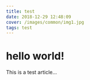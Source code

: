 ```yaml
---
title: test
date: 2018-12-29 12:48:09
cover: /images/common/img1.jpg
tags: test
---
```


# hello world! 

This is a test article...